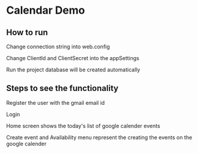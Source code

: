 ﻿# Calendar Demo

## How to run
Change connection string into web.config

Change ClientId and ClientSecret into the appSettings

Run the project database will be created automatically

## Steps to see the functionality
Register the user with the gmail email id

Login 

Home screen shows the today's list of google calender events

Create event and Availability menu represent the creating the events on the google calender

